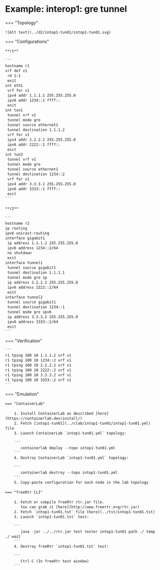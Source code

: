 # Example: interop1: gre tunnel

=== "Topology"

    ![Alt text](../d2/intop1-tun01/intop1-tun01.svg)

=== "Configurations"

    **r1**

    ```
    hostname r1
    vrf def v1
     rd 1:1
     exit
    int eth1
     vrf for v1
     ipv4 addr 1.1.1.1 255.255.255.0
     ipv6 addr 1234::1 ffff::
     exit
    int tun1
     tunnel vrf v1
     tunnel mode gre
     tunnel source ethernet1
     tunnel destination 1.1.1.2
     vrf for v1
     ipv4 addr 2.2.2.1 255.255.255.0
     ipv6 addr 2222::1 ffff::
     exit
    int tun2
     tunnel vrf v1
     tunnel mode gre
     tunnel source ethernet1
     tunnel destination 1234::2
     vrf for v1
     ipv4 addr 3.3.3.1 255.255.255.0
     ipv6 addr 3333::1 ffff::
     exit
    ```

    **r2**

    ```
    hostname r2
    ip routing
    ipv6 unicast-routing
    interface gigabit1
     ip address 1.1.1.2 255.255.255.0
     ipv6 address 1234::2/64
     no shutdown
     exit
    interface tunnel1
     tunnel source gigabit1
     tunnel destination 1.1.1.1
     tunnel mode gre ip
     ip address 2.2.2.2 255.255.255.0
     ipv6 address 2222::2/64
     exit
    interface tunnel2
     tunnel source gigabit1
     tunnel destination 1234::1
     tunnel mode gre ipv6
     ip address 3.3.3.2 255.255.255.0
     ipv6 address 3333::2/64
     exit
    ```

=== "Verification"

    ```
    r1 tping 100 10 1.1.1.2 vrf v1
    r1 tping 100 10 1234::2 vrf v1
    r1 tping 100 10 2.2.2.2 vrf v1
    r1 tping 100 10 2222::2 vrf v1
    r1 tping 100 10 3.3.3.2 vrf v1
    r1 tping 100 10 3333::2 vrf v1
    ```

=== "Emulation"

    === "ContainerLab"

        1. Install ContainerLab as described [here](https://containerlab.dev/install/)  
        2. Fetch [intop1-tun01](../clab/intop1-tun01/intop1-tun01.yml) file  
        3. Launch ContainerLab `intop1-tun01.yml` topology:  

        ```
           containerlab deploy --topo intop1-tun01.yml  
        ```
        4. Destroy ContainerLab `intop1-tun01.yml` topology:  

        ```
           containerlab destroy --topo intop1-tun01.yml  
        ```
        5. Copy-paste configuration for each node in the lab topology

    === "freeRtr CLI"

        1. Fetch or compile freeRtr rtr.jar file.  
           You can grab it [here](http://www.freertr.org/rtr.jar)  
        2. Fetch `intop1-tun01.tst` file [here](../tst/intop1-tun01.tst)  
        3. Launch `intop1-tun01.tst` test:  

        ```
           java -jar ../../rtr.jar test tester intop1-tun01 path ./ temp ./ wait
        ```
        4. Destroy freeRtr `intop1-tun01.tst` test:  

        ```
           Ctrl-C (In freeRtr test window)
        ```

